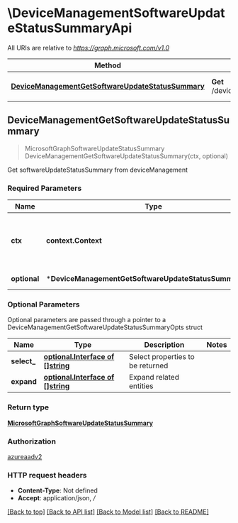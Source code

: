 # \DeviceManagementSoftwareUpdateStatusSummaryApi

All URIs are relative to *https://graph.microsoft.com/v1.0*

Method | HTTP request | Description
------------- | ------------- | -------------
[**DeviceManagementGetSoftwareUpdateStatusSummary**](DeviceManagementSoftwareUpdateStatusSummaryApi.md#DeviceManagementGetSoftwareUpdateStatusSummary) | **Get** /deviceManagement/softwareUpdateStatusSummary | Get softwareUpdateStatusSummary from deviceManagement



## DeviceManagementGetSoftwareUpdateStatusSummary

> MicrosoftGraphSoftwareUpdateStatusSummary DeviceManagementGetSoftwareUpdateStatusSummary(ctx, optional)

Get softwareUpdateStatusSummary from deviceManagement

### Required Parameters


Name | Type | Description  | Notes
------------- | ------------- | ------------- | -------------
**ctx** | **context.Context** | context for authentication, logging, cancellation, deadlines, tracing, etc.
 **optional** | ***DeviceManagementGetSoftwareUpdateStatusSummaryOpts** | optional parameters | nil if no parameters

### Optional Parameters

Optional parameters are passed through a pointer to a DeviceManagementGetSoftwareUpdateStatusSummaryOpts struct


Name | Type | Description  | Notes
------------- | ------------- | ------------- | -------------
 **select_** | [**optional.Interface of []string**](string.md)| Select properties to be returned | 
 **expand** | [**optional.Interface of []string**](string.md)| Expand related entities | 

### Return type

[**MicrosoftGraphSoftwareUpdateStatusSummary**](microsoft.graph.softwareUpdateStatusSummary.md)

### Authorization

[azureaadv2](../README.md#azureaadv2)

### HTTP request headers

- **Content-Type**: Not defined
- **Accept**: application/json, */*

[[Back to top]](#) [[Back to API list]](../README.md#documentation-for-api-endpoints)
[[Back to Model list]](../README.md#documentation-for-models)
[[Back to README]](../README.md)

